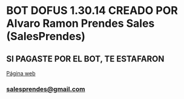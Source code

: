 # BOT DOFUS 1.30.14 CREADO POR Alvaro Ramon Prendes Sales (SalesPrendes)
## SI PAGASTE POR EL BOT, TE ESTAFARON

[Página web](www.salesprendes.com)
### <salesprendes@gmail.com>
